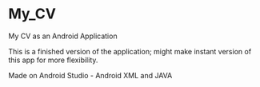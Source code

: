 # My_CV
My CV as an Android Application

This is a finished version of the application; might make instant version of this app for more flexibility.

Made on Android Studio  - Android XML and JAVA
